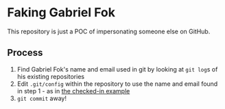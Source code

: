 # Faking Gabriel Fok

This repository is just a POC of impersonating someone else on GitHub.

## Process

1. Find Gabriel Fok's name and email used in git by looking at `git log`s of his existing repositories
1. Edit `.git/config` within the repository to use the name and email found in step 1 - as in [the checked-in example](gitconfig)
1. `git commit` away!

